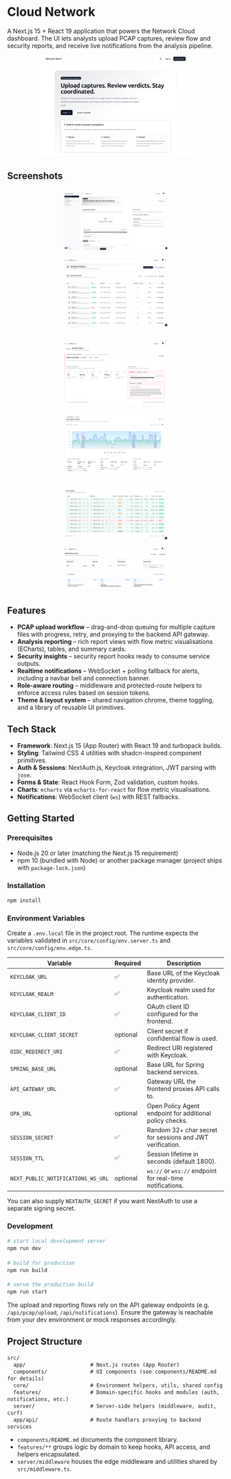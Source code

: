 # Cloud Network

A Next.js 15 + React 19 application that powers the Network Cloud dashboard. The UI lets analysts upload PCAP captures, review flow and security reports, and receive live notifications from the analysis pipeline.

<p align="center">
  <img src="images/img.png" alt="Cloud Network Dashboard" style="max-width:70%;height:auto;" />
</p>

## Screenshots
<p align="center">
  <img src="images/img_1.png" alt="PCAP Upload" style="width:48%;height:auto;margin:8px;" />
  <img src="images/img_2.png" alt="Flow Metrics" style="width:48%;height:auto;margin:8px;" />
</p>
<p align="center">
  <img src="images/img_3.png" alt="Security Report" style="width:48%;height:auto;margin:8px;" />
  <img src="images/img_4.png" alt="Notifications" style="width:48%;height:auto;margin:8px;" />
</p>
<p align="center">
  <img src="images/img_5.png" alt="" style="width:48%;height:auto;margin:8px;" />
  <img src="images/img_6.png" alt="" style="width:48%;height:auto;margin:8px;" />
</p>


## Features

- **PCAP upload workflow** – drag-and-drop queuing for multiple capture files with progress, retry, and proxying to the backend API gateway.
- **Analysis reporting** – rich report views with flow metric visualisations (ECharts), tables, and summary cards.
- **Security insights** – security report hooks ready to consume service outputs.
- **Realtime notifications** – WebSocket + polling fallback for alerts, including a navbar bell and connection banner.
- **Role-aware routing** – middleware and protected-route helpers to enforce access rules based on session tokens.
- **Theme & layout system** – shared navigation chrome, theme toggling, and a library of reusable UI primitives.

## Tech Stack

- **Framework**: Next.js 15 (App Router) with React 19 and turbopack builds.
- **Styling**: Tailwind CSS 4 utilities with shadcn-inspired component primitives.
- **Auth & Sessions**: NextAuth.js, Keycloak integration, JWT parsing with `jose`.
- **Forms & State**: React Hook Form, Zod validation, custom hooks.
- **Charts**: `echarts` via `echarts-for-react` for flow metric visualisations.
- **Notifications**: WebSocket client (`ws`) with REST fallbacks.
## Getting Started

### Prerequisites

- Node.js 20 or later (matching the Next.js 15 requirement)
- npm 10 (bundled with Node) or another package manager (project ships with `package-lock.json`)

### Installation

```bash
npm install
```

### Environment Variables

Create a `.env.local` file in the project root. The runtime expects the variables validated in `src/core/config/env.server.ts` and `src/core/config/env.edge.ts`.

| Variable | Required | Description |
| --- | --- | --- |
| `KEYCLOAK_URL` | ✅ | Base URL of the Keycloak identity provider. |
| `KEYCLOAK_REALM` | ✅ | Keycloak realm used for authentication. |
| `KEYCLOAK_CLIENT_ID` | ✅ | OAuth client ID configured for the frontend. |
| `KEYCLOAK_CLIENT_SECRET` | optional | Client secret if confidential flow is used. |
| `OIDC_REDIRECT_URI` | ✅ | Redirect URI registered with Keycloak. |
| `SPRING_BASE_URL` | optional | Base URL for Spring backend services. |
| `API_GATEWAY_URL` | ✅ | Gateway URL the frontend proxies API calls to. |
| `OPA_URL` | optional | Open Policy Agent endpoint for additional policy checks. |
| `SESSION_SECRET` | ✅ | Random 32+ char secret for sessions and JWT verification. |
| `SESSION_TTL` | ✅ | Session lifetime in seconds (default 1800). |
| `NEXT_PUBLIC_NOTIFICATIONS_WS_URL` | optional | `ws://` or `wss://` endpoint for real-time notifications. |

You can also supply `NEXTAUTH_SECRET` if you want NextAuth to use a separate signing secret.

### Development

```bash
# start local development server
npm run dev

# build for production
npm run build

# serve the production build
npm run start
```

The upload and reporting flows rely on the API gateway endpoints (e.g. `/api/pcap/upload`, `/api/notifications`). Ensure the gateway is reachable from your dev environment or mock responses accordingly.

## Project Structure

```
src/
  app/                     # Next.js routes (App Router)
  components/              # UI components (see components/README.md for details)
  core/                    # Environment helpers, utils, shared config
  features/                # Domain-specific hooks and modules (auth, notifications, etc.)
  server/                  # Server-side helpers (middleware, audit, csrf)
  app/api/                 # Route handlers proxying to backend services
```

- `components/README.md` documents the component library.
- `features/**` groups logic by domain to keep hooks, API access, and helpers encapsulated.
- `server/middleware` houses the edge middleware and utilities shared by `src/middleware.ts`.

